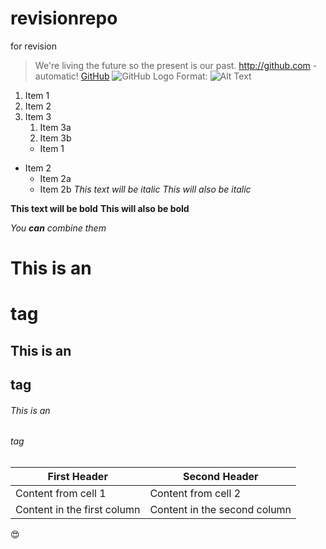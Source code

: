 # revisionrepo
for revision
> We're living the future so
> the present is our past.
http://github.com - automatic!
[GitHub](http://github.com)
![GitHub Logo](/images/logo.png)
Format: ![Alt Text](url)
1. Item 1
1. Item 2
1. Item 3
   1. Item 3a
   1. Item 3b
   * Item 1
* Item 2
  * Item 2a
  * Item 2b
  *This text will be italic*
_This will also be italic_

**This text will be bold**
__This will also be bold__

_You **can** combine them_
# This is an <h1> tag
## This is an <h2> tag
###### This is an <h6> tag
  First Header | Second Header
------------ | -------------
Content from cell 1 | Content from cell 2
Content in the first column | Content in the second column
  :heart_eyes:
